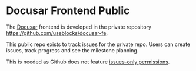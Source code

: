 # Docusar Frontend Public

The [Docusar](https://docusar.com) frontend is developed in the private repository
https://github.com/useblocks/docusar-fe.

This public repo exists to track issues for the private repo.
Users can create issues, track progress and see the milestone planning.

This is needed as Github does not feature
[issues-only permissions](https://docs.github.com/en/repositories/creating-and-managing-repositories/creating-an-issues-only-repository).
